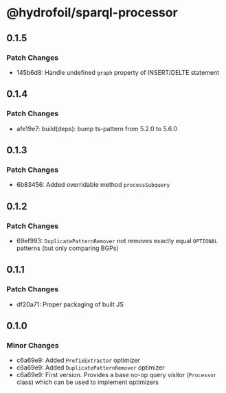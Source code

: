 # @hydrofoil/sparql-processor

## 0.1.5

### Patch Changes

- 145b6d8: Handle undefined `graph` property of INSERT/DELTE statement

## 0.1.4

### Patch Changes

- afe19e7: build(deps): bump ts-pattern from 5.2.0 to 5.6.0

## 0.1.3

### Patch Changes

- 6b83456: Added overridable method `processSubquery`

## 0.1.2

### Patch Changes

- 69ef993: `DuplicatePatternRemover` not removes exactly equal `OPTIONAL` patterns (but only comparing BGPs)

## 0.1.1

### Patch Changes

- df20a71: Proper packaging of built JS

## 0.1.0

### Minor Changes

- c6a69e9: Added `PrefixExtractor` optimizer
- c6a69e9: Added `DuplicatePatternRemover` optimizer
- c6a69e9: First version. Provides a base no-op query visitor (`Processor` class) which can be used to implement optimizers
